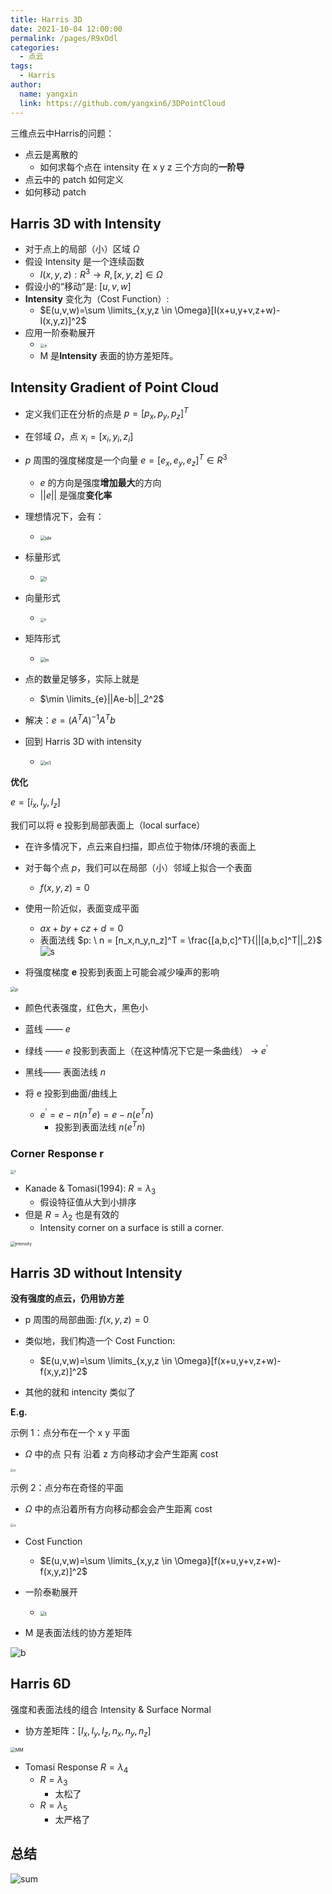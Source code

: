 ```yaml
---
title: Harris 3D
date: 2021-10-04 12:00:00
permalink: /pages/R9xOdl
categories: 
  - 点云
tags: 
  - Harris
author: 
  name: yangxin
  link: https://github.com/yangxin6/3DPointCloud
---
```


三维点云中Harris的问题：

- 点云是离散的
  - 如何求每个点在 intensity 在 x y z 三个方向的**一阶导**
- 点云中的 patch 如何定义
- 如何移动 patch



## Harris 3D with Intensity

- 对于点上的局部（小）区域 $\Omega$
- 假设 Intensity 是一个连续函数
  - $I(x,y,z):R^3 \rightarrow R,[x,y,z] \in \Omega$
- 假设小的“移动”是: $[u,v,w]$
- **Intensity** 变化为（Cost Function）:
  - $E(u,v,w)=\sum \limits_{x,y,z \in \Omega}[I(x+u,y+v,z+w)-I(x,y,z)]^2$
- 应用一阶泰勒展开
  - <img src="https://cdn.jsdelivr.net/gh/yangxin6/img-hosting@master/images/e.9a7az539sms.jpg" alt="e" style="zoom:43%;" /> 
  - M 是**Intensity** 表面的协方差矩阵。

## Intensity Gradient of Point Cloud

- 定义我们正在分析的点是 $p=[p_x,p_y,p_z]^T$
- 在邻域 $\Omega$，点 $x_i=[x_i,y_i,z_i]$
- $p$ 周围的强度梯度是一个向量 $e=[e_x,e_y,e_z]^T \in R^3$
  - $e$ 的方向是强度**增加最大**的方向
  - $||e||$ 是强度**变化率**

- 理想情况下，会有：
  - <img src="https://cdn.jsdelivr.net/gh/yangxin6/img-hosting@master/images/ide.36nmkrtl3uo0.jpg" alt="ide" style="zoom:50%;" /> 

- 标量形式
  - <img src="https://cdn.jsdelivr.net/gh/yangxin6/img-hosting@master/images/I.2bww3onv8yqs.jpg" alt="I" style="zoom:53%;" /> 

- 向量形式
  - <img src="https://cdn.jsdelivr.net/gh/yangxin6/img-hosting@master/images/v.2u83wa2dipc0.png" alt="v" style="zoom:40%;" /> 

- 矩阵形式
  - <img src="https://cdn.jsdelivr.net/gh/yangxin6/img-hosting@master/images/m.5jr4ygmur800.jpg" alt="m" style="zoom:50%;" /> 

- 点的数量足够多，实际上就是
  - $\min \limits_{e}||Ae-b||_2^2$

- 解决：$e = (A^TA)^{-1}A^Tb$



- 回到 Harris 3D  with intensity
  - <img src="https://cdn.jsdelivr.net/gh/yangxin6/img-hosting@master/images/m1.fczmy80igio.jpg" alt="m1" style="zoom:50%;" /> 



**优化**

$e = [i_x,I_y,I_z]$

我们可以将 e 投影到局部表面上（local surface）



- 在许多情况下，点云来自扫描，即点位于物体/环境的表面上
- 对于每个点  $p$，我们可以在局部（小）邻域上拟合一个表面
  - $f(x,y,z)=0$
- 使用一阶近似，表面变成平面
  - $ax+by+cz+d=0$
  - 表面法线 $p: \ n = [n_x,n_y,n_z]^T = \frac{[a,b,c]^T}{||[a,b,c]^T||_2}$  ![s](https://cdn.jsdelivr.net/gh/yangxin6/img-hosting@master/images/s.542jmgaa4b00.jpg)





- 将强度梯度 **e** 投影到表面上可能会减少噪声的影响

<img src="https://cdn.jsdelivr.net/gh/yangxin6/img-hosting@master/images/p.13jid7iy9jng.png" alt="p" style="zoom:50%;" />

- 颜色代表强度，红色大，黑色小	
- 蓝线 —— $e$
- 绿线 —— $e$ 投影到表面上（在这种情况下它是一条曲线） $\rightarrow$ $e^{'}$
- 黑线—— 表面法线 $n$



- 将 e 投影到曲面/曲线上
  - $e^{'} = e - n(n^Te) = e - n(e^Tn)$
    - 投影到表面法线 $n(e^Tn)$



### Corner Response r

<img src="https://cdn.jsdelivr.net/gh/yangxin6/img-hosting@master/images/r.522kg0n96a40.png" alt="r" style="zoom:40%;" />

- Kanade & Tomasi(1994): $R = \lambda_3$
  - 假设特征值从大到小排序
- 但是 $R=\lambda_2$ 也是有效的
  - Intensity corner on a surface is still a corner.





<img src="https://cdn.jsdelivr.net/gh/yangxin6/img-hosting@master/images/intensity.3jdad11o9aw0.png" alt="intensity" style="zoom:47%;" />



## Harris 3D without Intensity

**没有强度的点云，仍用协方差**

- p 周围的局部曲面: $f(x,y,z)=0$
- 类似地，我们构造一个 Cost Function:
  - $E(u,v,w)=\sum \limits_{x,y,z \in \Omega}[f(x+u,y+v,z+w)-f(x,y,z)]^2$

- 其他的就和 intencity 类似了





**E.g.**

示例 1：点分布在一个 x y 平面

- $\Omega$ 中的点 只有 沿着 z 方向移动才会产生距离 cost

<img src="https://cdn.jsdelivr.net/gh/yangxin6/img-hosting@master/images/ll.32iuj1nf9go0.jpg" alt="ll" style="zoom:34%;" />

示例 2：点分布在奇怪的平面

- $\Omega$ 中的点沿着所有方向移动都会会产生距离 cost

<img src="https://cdn.jsdelivr.net/gh/yangxin6/img-hosting@master/images/rr.31khfds8e7g0.jpg" alt="rr" style="zoom:34%;" />



- Cost Function
  - $E(u,v,w)=\sum \limits_{x,y,z \in \Omega}[f(x+u,y+v,z+w)-f(x,y,z)]^2$
- 一阶泰勒展开
  - <img src="https://cdn.jsdelivr.net/gh/yangxin6/img-hosting@master/images/t.5nf6ell89pc0.jpg" alt="t" style="zoom:50%;" /> 

- M 是表面法线的协方差矩阵



![b](https://cdn.jsdelivr.net/gh/yangxin6/img-hosting@master/images/b.4woeadpl4ba0.png)





## Harris 6D

强度和表面法线的组合  Intensity & Surface Normal



- 协方差矩阵：$[I_x,I_y,I_z,n_x,n_y,n_z]$

<img src="https://cdn.jsdelivr.net/gh/yangxin6/img-hosting@master/images/MM.vy9t9in3xn4.jpg" alt="MM" style="zoom:50%;" />



- Tomasi Response $R = \lambda_4$
  - $R = \lambda_3$
    - 太松了
  - $R = \lambda_5$
    - 太严格了



## 总结

![sum](https://cdn.jsdelivr.net/gh/yangxin6/img-hosting@master/images/sum.543x8zecow00.png)

